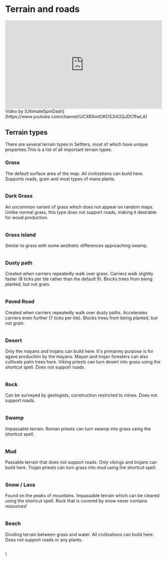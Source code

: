 # Terrain and roads

<iframe style="width: 100%;aspect-ratio:16/9;" src="https://www.youtube.com/embed/uYNPbIgU88k" frameborder="0" allowfullscreen></iframe>
<figcaption markdown>
Video by [UltimateSpinDash](https://www.youtube.com/channel/UCXRXmtOKDS3iX2QJDCffwLA)

</figcaption>
            

## Terrain types

There are several terrain types in Settlers, most of which have unique properties.This is a list of all important terrain types:

### Grass

The default surface area of the map. All civilizations can build here. Supports roads, grain and most types of mana plants.

<figure><img src="../../assets/gras.png" alt=""><figcaption></figcaption></figure>

### Dark Grass

An uncommon variant of grass which does not appear on random maps. Unlike normal grass, this type does not support roads, making it desirable for wood production.

<figure><img src="../../assets/dunkles_gras.png" alt=""><figcaption></figcaption></figure>

### Grass island

Similar to grass with some aesthetic differences approaching swamp.

<figure><img src="../../assets/grasinsel.png" alt=""><figcaption></figcaption></figure>

### Dusty path

Created when carriers repeatedly walk over grass. Carriers walk slightly faster (8 ticks per tile rather than the default 9). Blocks trees from being planted, but not grain.

<figure><img src="../../assets/staubigerweg.png" alt=""><figcaption></figcaption></figure>

### Paved Road

Created when carriers repeatedly walk over dusty paths. Accelerates carriers even further (7 ticks per tile). Blocks trees from being planted, but not grain.

<figure><img src="../../assets/steiniger weg.png" alt=""><figcaption></figcaption></figure>

### Desert

Only the mayans and trojans can build here. It's primarmy purpose is for agave production by the mayans. Mayan and trojan foresters can also cultivate palm trees here. Viking priests can turn desert into grass using the shortcut spell. Does not support roads.

<figure><img src="../../assets/wüste.png" alt=""><figcaption></figcaption></figure>

### Rock

Can be surveyed by geologists, construction restricted to mines. Does not support roads.

<figure><img src="../../assets/fels.png" alt=""><figcaption></figcaption></figure>

### Swamp

Impassable terrain. Roman priests can turn swamp into grass using the shortcut spell.

<figure><img src="../../assets/sumpf.png" alt=""><figcaption></figcaption></figure>

### Mud

Passable terrain that does not support roads. Only vikings and trojans can build here. Trojan priests can turn grass into mud using the shortcut spell.

<figure><img src="../../assets/schlamm.png" alt=""><figcaption></figcaption></figure>

### Snow / Lava

Found on the peaks of mountains. Impassable terrain which can be cleared using the shortcut spell. Rock that is covered by snow never contains resources!

<figure><img src="../../assets/schnee.png" alt=""><figcaption></figcaption></figure>

### Beach

Dividing terrain between grass and water. All civilizations can build here. Does not support roads or any plants.

<figure><img src="../../assets/strand.png" alt=""><figcaption></figcaption></figure>





\


